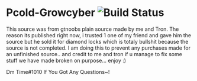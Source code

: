 # Pcold-Growcyber ![Build Status](https://ci.appveyor.com/api/projects/status/github/GrowtopiaNoobs/GrowtopiaServer)
This source was from gtnoobs plain source made by me and Tron. The reason its published right now, i trusted 1 one of my friend and gave him the source but he sold it for diamond locks which is totaly bullshit because the source is not completed. I am doing this to prevent any purchases made for an unfinished source.. and credit to me and tron if u manage to fix some stuff we have made broken on purpose... enjoy :)


Dm Time#1010 If You Got Any Questions~!
